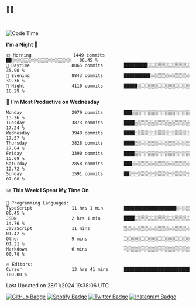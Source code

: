 ### 🤙🍺

<!-- <a href="https://github-readme-stats.vercel.app/api?username=hzak2xx&count_private=true&show_icons=true&theme=dracula">
  <img align="center" src="https://github-readme-stats.vercel.app/api?username=hzak2xx&count_private=true&show_icons=true&theme=dracula" />
</a>
</br> -->
</br>

<!--START_SECTION:waka-->
![Code Time](http://img.shields.io/badge/Code%20Time-3%2C652%20hrs%2038%20mins-blue)

**I'm a Night 🦉** 

```text
🌞 Morning                1449 commits        ██░░░░░░░░░░░░░░░░░░░░░░░   06.45 % 
🌆 Daytime                8065 commits        █████████░░░░░░░░░░░░░░░░   35.90 % 
🌃 Evening                8843 commits        ██████████░░░░░░░░░░░░░░░   39.36 % 
🌙 Night                  4110 commits        █████░░░░░░░░░░░░░░░░░░░░   18.29 % 
```
📅 **I'm Most Productive on Wednesday** 

```text
Monday                   2979 commits        ███░░░░░░░░░░░░░░░░░░░░░░   13.26 % 
Tuesday                  3873 commits        ████░░░░░░░░░░░░░░░░░░░░░   17.24 % 
Wednesday                3948 commits        ████░░░░░░░░░░░░░░░░░░░░░   17.57 % 
Thursday                 3828 commits        ████░░░░░░░░░░░░░░░░░░░░░   17.04 % 
Friday                   3390 commits        ████░░░░░░░░░░░░░░░░░░░░░   15.09 % 
Saturday                 2858 commits        ███░░░░░░░░░░░░░░░░░░░░░░   12.72 % 
Sunday                   1591 commits        ██░░░░░░░░░░░░░░░░░░░░░░░   07.08 % 
```


📊 **This Week I Spent My Time On** 

```text
💬 Programming Languages: 
TypeScript               11 hrs 1 min        ████████████████████░░░░░   80.45 % 
JSON                     2 hrs 1 min         ████░░░░░░░░░░░░░░░░░░░░░   14.76 % 
JavaScript               11 mins             ░░░░░░░░░░░░░░░░░░░░░░░░░   01.42 % 
Other                    9 mins              ░░░░░░░░░░░░░░░░░░░░░░░░░   01.21 % 
Markdown                 6 mins              ░░░░░░░░░░░░░░░░░░░░░░░░░   00.78 % 

🔥 Editors: 
Cursor                   13 hrs 41 mins      █████████████████████████   100.00 % 
```


 Last Updated on 28/11/2024 19:38:06 UTC
<!--END_SECTION:waka-->

[![GitHub Badge](https://img.shields.io/badge/GitHub-100000?style=for-the-badge&logo=github&logoColor=white)](https://github.com/hzak2xx)
[![Spotify Badge](https://img.shields.io/badge/Spotify-1ED760?&style=for-the-badge&logo=spotify&logoColor=white)](https://open.spotify.com/user/uf90s6sbbh75a1mt44clkhkvf)
[![Twitter Badge](https://img.shields.io/badge/Twitter-1DA1F2?style=for-the-badge&logo=twitter&logoColor=white)](https://twitter.com/hzak2xx)
[![Instagram Badge](https://img.shields.io/badge/Instagram-E4405F?style=for-the-badge&logo=instagram&logoColor=white)](https://www.instagram.com/hzak2xx/)
